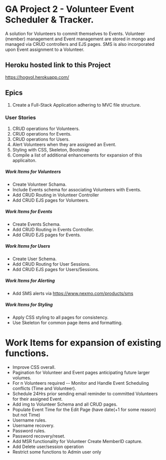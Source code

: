 # GA Project 2 - Volunteer Event Scheduler &amp; Tracker.
A solution for Volunteers to commit themselves to Events.  Volunteer (member) management and Event management are stored in mongo and managed via CRUD controllers and EJS pages. SMS is also incorporated upon Event assignment to a Volunteer.

## Heroku hosted link to this Project
https://hogvol.herokuapp.com/

## Epics
1. Create a Full-Stack Application adhering to MVC file structure.

### User Stories
1. CRUD operations for Volunteers.
2. CRUD operations for Events.
3. CRUD operations for Users.
4. Alert Volunteers when they are assigned an Event.
5. Styling with CSS, Skeleton, Bootstrap
6. Compile a list of additional enhancements for expansion of this applicaiton.

##### Work Items for Volunteers
* Create Volunteer Schama.
* Include Events schema for associating Volunteers with Events.
* Add CRUD Routing in Volunteer Controller
* Add CRUD EJS pages for Volunteers.

##### Work Items for Events
* Create Events Schema.
* Add CRUD Routing in Events Controller.
* Add CRUD EJS pages for Events.

##### Work Items for Users
* Create User Schema.
* Add CRUD Routing for User Sessions.
* Add CRUD EJS pages for Users/Sessions.

##### Work Items for Alerting
* Add SMS alerts via https://www.nexmo.com/products/sms

##### Work Items for Styling
* Apply CSS styling to all pages for consistency.
* Use Skeleton for common page items and formatting.

# Work Items for expansion of existing functions.
* Improve CSS overall.
* Pagination for Volunteer and Event pages anticipating future larger volumes.
* For n Volunteers required -- Monitor and Handle Event Scheduling conflicts (Time and Volunteer).
* Schedule 24Hrs prior sending email reminder to committed Volunteers for their assigned Event.
* Add img to Volunteer Schema and all CRUD pages.
* Populate Event Time for the Edit Page (have date(+1 for some reason) but not Time)
* Username rules.
* Username recovery.
* Password rules.
* Password recovery/reset.
* Add MSR functionality for Volunteer Create MemberID capture.
* Add Delete user/session operation
* Restrict some functions to Admin user only
